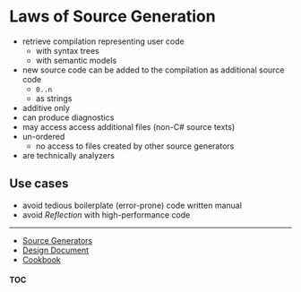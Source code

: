 # Laws of Source Generation

- retrieve compilation representing user code
  - with syntax trees
  - with semantic models
- new source code can be added to the compilation as additional source code
  - `0..n`
  - as strings
- additive only
- can produce diagnostics
- may access access additional files (non-C# source texts)
- un-ordered
  - no access to files created by other source generators
- are technically analyzers

## Use cases
- avoid tedious boilerplate (error-prone) code written manual
- avoid _Reflection_ with high-performance code

---
- [Source Generators](https://docs.microsoft.com/en-us/dotnet/csharp/roslyn-sdk/source-generators-overview)
- [Design Document](https://github.com/dotnet/roslyn/blob/main/docs/features/source-generators.md)
- [Cookbook](https://github.com/dotnet/roslyn/blob/main/docs/features/source-generators.cookbook.md)

#### [TOC](./Content.md)
